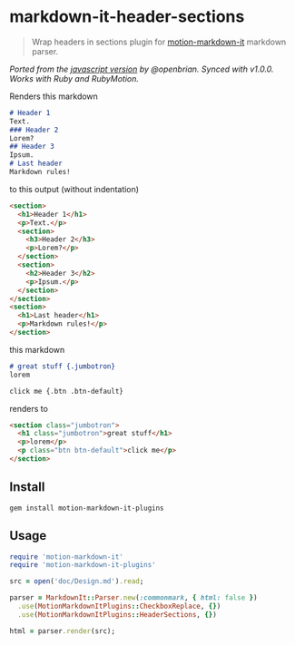 # markdown-it-header-sections

> Wrap headers in sections plugin for [motion-markdown-it](https://github.com/digitalmoksha/motion-markdown-it) markdown parser.

_Ported from the [javascript version](https://github.com/arve0/markdown-it-header-sections) by @openbrian. Synced with v1.0.0. Works with Ruby and RubyMotion._

Renders this markdown
```md
# Header 1
Text.
### Header 2
Lorem?
## Header 3
Ipsum.
# Last header
Markdown rules!
```

to this output (without indentation)
```html
<section>
  <h1>Header 1</h1>
  <p>Text.</p>
  <section>
    <h3>Header 2</h3>
    <p>Lorem?</p>
  </section>
  <section>
    <h2>Header 3</h2>
    <p>Ipsum.</p>
  </section>
</section>
<section>
  <h1>Last header</h1>
  <p>Markdown rules!</p>
</section>
```

this markdown
```md
# great stuff {.jumbotron}
lorem

click me {.btn .btn-default}
```

renders to
```md
<section class="jumbotron">
  <h1 class="jumbotron">great stuff</h1>
  <p>lorem</p>
  <p class="btn btn-default">click me</p>
</section>
```

## Install
```
gem install motion-markdown-it-plugins
```

## Usage
```ruby
require 'motion-markdown-it'
require 'motion-markdown-it-plugins'

src = open('doc/Design.md').read;

parser = MarkdownIt::Parser.new(:commonmark, { html: false })
  .use(MotionMarkdownItPlugins::CheckboxReplace, {})
  .use(MotionMarkdownItPlugins::HeaderSections, {})

html = parser.render(src);
```
